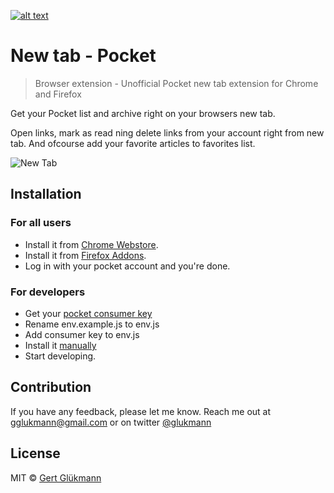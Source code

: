 [![alt text](http://gglukmann.github.io/pocket/icon64.png)](http://gglukmann.github.io/pocket/)

# New tab - Pocket

> Browser extension - Unofficial Pocket new tab extension for Chrome and Firefox

Get your Pocket list and archive right on your browsers new tab.

Open links, mark as read ning delete links from your account right from new tab. And ofcourse add your favorite articles to favorites list.

![New Tab](http://gglukmann.github.io/pocket/screenshots/screenshot1280x800.jpg)


## Installation

### For all users

- Install it from [Chrome Webstore](https://chrome.google.com/webstore/detail/new-tab-pocket/ikndkhohinloomoacdggllledgjehkcf).
- Install it from [Firefox Addons](https://addons.mozilla.org/en-GB/firefox/addon/new-tab-pocket/).
- Log in with your pocket account and you're done.

### For developers

- Get your [pocket consumer key](https://getpocket.com/developer/apps/new)
- Rename env.example.js to env.js
- Add consumer key to env.js
- Install it [manually](https://stackoverflow.com/a/24577660/5762960)
- Start developing.


## Contribution
If you have any feedback, please let me know. Reach me out at gglukmann@gmail.com or on twitter [@glukmann](http://twitter.com/glukmann)

## License
MIT © [Gert Glükmann](http://fortis.planet.ee/gg/)
